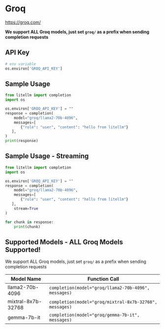 # Groq
https://groq.com/

**We support ALL Groq models, just set `groq/` as a prefix when sending completion requests**

## API Key
```python
# env variable
os.environ['GROQ_API_KEY']
```

## Sample Usage
```python
from litellm import completion
import os

os.environ['GROQ_API_KEY'] = ""
response = completion(
    model="groq/llama2-70b-4096", 
    messages=[
       {"role": "user", "content": "hello from litellm"}
   ],
)
print(response)
```

## Sample Usage - Streaming
```python
from litellm import completion
import os

os.environ['GROQ_API_KEY'] = ""
response = completion(
    model="groq/llama2-70b-4096", 
    messages=[
       {"role": "user", "content": "hello from litellm"}
   ],
    stream=True
)

for chunk in response:
    print(chunk)
```


## Supported Models - ALL Groq Models Supported!
We support ALL Groq models, just set `groq/` as a prefix when sending completion requests

| Model Name               | Function Call                                                                                                                                                      |
|--------------------------|------------------------------------------------------------------------------------------------------------------------------------------------------------------|
| llama2-70b-4096 | `completion(model="groq/llama2-70b-4096", messages)` | 
| mixtral-8x7b-32768 | `completion(model="groq/mixtral-8x7b-32768", messages)` |
| gemma-7b-it | `completion(model="groq/gemma-7b-it", messages)` |  